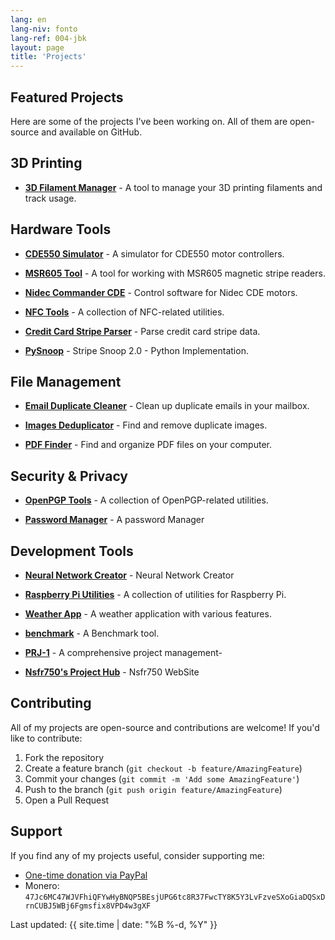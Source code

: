 ```yaml
---
lang: en
lang-niv: fonto
lang-ref: 004-jbk
layout: page
title: 'Projects'
---
```


## Featured Projects

Here are some of the projects I've been working on. All of them are open-source and available on GitHub.

## 3D Printing

- [**3D Filament Manager**](https://github.com/Nsfr750/3D_Filament_Manager) - A tool to manage your 3D printing filaments and track usage.

## Hardware Tools

- [**CDE550 Simulator**](https://github.com/Nsfr750/CDE550-sim) - A simulator for CDE550 motor controllers.

- [**MSR605 Tool**](https://github.com/Nsfr750/MSR605) - A tool for working with MSR605 magnetic stripe readers.

- [**Nidec Commander CDE**](https://github.com/Nsfr750/Nidec_CommanderCDE) - Control software for Nidec CDE motors.

- [**NFC Tools**](https://github.com/Nsfr750/NFC) - A collection of NFC-related utilities.

- [**Credit Card Stripe Parser**](https://github.com/Nsfr750/credit_card_stripe_parser) - Parse credit card stripe data.

- [**PySnoop**](https://github.com/Nsfr750/PySnoop) - Stripe Snoop 2.0 - Python Implementation.

## File Management

- [**Email Duplicate Cleaner**](https://github.com/Nsfr750/EmailDuplicateCleaner) - Clean up duplicate emails in your mailbox.

- [**Images Deduplicator**](https://github.com/Nsfr750/Images-Deduplicator) - Find and remove duplicate images.

- [**PDF Finder**](https://github.com/Nsfr750/PDF_Finder) - Find and organize PDF files on your computer.

## Security & Privacy

- [**OpenPGP Tools**](https://github.com/Nsfr750/OpenPGP) - A collection of OpenPGP-related utilities.

- [**Password Manager**](pass_mgr) - A password Manager

## Development Tools

- [**Neural Network Creator**](NeuralNetworkApp) - Neural Network Creator

- [**Raspberry Pi Utilities**](https://github.com/Nsfr750/raspy_utility) - A collection of utilities for Raspberry Pi.

- [**Weather App**](https://github.com/Nsfr750/weather) - A weather application with various features.

- [**benchmark**](benchmark) - A Benchmark tool.

- [**PRJ-1**](PRJ-1) - A comprehensive project management-

- [**Nsfr750's Project Hub**](nsfr750.github.io) - Nsfr750 WebSite

## Contributing

All of my projects are open-source and contributions are welcome! If you'd like to contribute:

1. Fork the repository
2. Create a feature branch (`git checkout -b feature/AmazingFeature`)
3. Commit your changes (`git commit -m 'Add some AmazingFeature'`)
4. Push to the branch (`git push origin feature/AmazingFeature`)
5. Open a Pull Request

## Support

If you find any of my projects useful, consider supporting me:

- [One-time donation via PayPal](https://paypal.me/3dmega)
- Monero: `47Jc6MC47WJVFhiQFYwHyBNQP5BEsjUPG6tc8R37FwcTY8K5Y3LvFzveSXoGiaDQSxDrnCUBJ5WBj6Fgmsfix8VPD4w3gXF`

Last updated: {{ site.time | date: "%B %-d, %Y" }}
